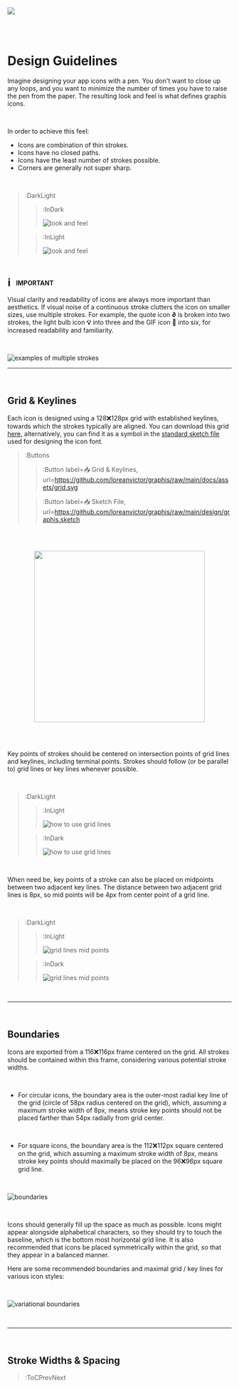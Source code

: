 <img src="/docs/assets/banner-design-guidelines.svg"/>

<br><br>

# Design Guidelines

Imagine designing your app icons with a pen. You don't want to close up any loops,
and you want to minimize the number of times you have to raise the pen from the paper.
The resulting look and feel is what defines graphis icons.

<br>

In order to achieve this feel:

- Icons are combination of thin strokes.
- Icons have no closed paths.
- Icons have the least number of strokes possible.
- Corners are generally not super sharp.

<br>

> :DarkLight
> > :InDark
> >
> > ![look and feel](/docs/assets/look-and-feel-dark.svg)
>
> > :InLight
> >
> > ![look and feel](/docs/assets/look-and-feel-light.svg)

<br>

<b style="font-size: 24px; vertical-align: -2px; display: inline-block">ℹ</b> &nbsp; **IMPORTANT**

Visual clarity and readability of icons are always more important than aesthetics.
If visual noise of a continuous stroke clutters the icon on smaller sizes, use
multiple strokes. For example, the quote icon <b>∂</b> is broken into two strokes,
the light bulb icon <b>💡</b> into three and the GIF icon <b>🕺</b> into six, for increased
readability and familiarity.

<br>

![examples of multiple strokes](/docs/assets/multiple-strokes-examples.svg)

---

<br>

## Grid & Keylines

Each icon is designed using a 128❌128px grid with established keylines, towards which the strokes
typically are aligned. You can download this grid [here](https://github.com/loreanvictor/graphis/raw/main/docs/assets/grid.svg), alternatively, you can
find it as a symbol in the [standard sketch file](https://github.com/loreanvictor/graphis/raw/main/design/graphis.sketch) used for designing the icon font.

> :Buttons
>
> > :Button label=📥 Grid & Keylines, url=https://github.com/loreanvictor/graphis/raw/main/docs/assets/grid.svg
>
> > :Button label=📥 Sketch File, url=https://github.com/loreanvictor/graphis/raw/main/design/graphis.sketch

<br><br>

<div style="text-align: center">
  <img src="/docs/assets/grid.svg" width="384px"/>
</div>

<br><br>

Key points of strokes should be centered on intersection points of grid lines and keylines, including terminal points.
Strokes should follow (or be parallel to) grid lines or key lines whenever possible.

<br>

> :DarkLight
> > :InLight
> >
> > ![how to use grid lines](/docs/assets/gridline-usage-light.svg)
>
> > :InDark
> >
> > ![how to use grid lines](/docs/assets/gridline-usage-dark.svg)

<br>

When need be, key points of a stroke can also be placed on midpoints between
two adjacent key lines. The distance between two adjacent grid lines
is 8px, so mid points will be 4px from center point of a grid line.

<br>

> :DarkLight
> > :InLight
> >
> > ![grid lines mid points](/docs/assets/gridline-usage-midpoints-light.svg)
>
> > :InDark
> >
> > ![grid lines mid points](/docs/assets/gridline-usage-midpoints-dark.svg)



<br>

---

<br>

## Boundaries

Icons are exported from a 116❌116px frame centered on the grid. All strokes should be contained
within this frame, considering various potential stroke widths.

<br>

- For circular icons, the boundary area is the outer-most radial key line of the grid (circle of 58px radius centered on the grid), which, assuming a maximum stroke width of 8px, means stroke key points should not be placed farther than 54px radially from grid center.

<br>

- For square icons, the boundary area is the 112❌112px square centered on the grid, which assuming a maximum stroke width of 8px, means
stroke key points should maximally be placed on the 96❌96px square grid line.

<br>

![boundaries](/docs/assets/boundaries.svg)

<br>

Icons should generally fill up the space as much as possible.
Icons might appear alongside alphabetical characters, so they should try to touch the baseline,
which is the bottom most horizontal grid line. It is also recommended that icons be placed symmetrically
within the grid, so that they appear in a balanced manner.

Here are some recommended boundaries and maximal grid / key lines for various icon styles:

<br>

![variational boundaries](/docs/assets/boundaries-variations.svg)

<br>

---

<br>

## Stroke Widths & Spacing

> :ToCPrevNext